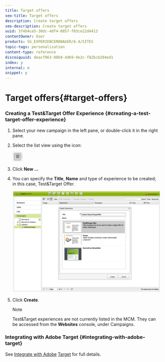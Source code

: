 ```yaml
---
title: Target offers
seo-title: Target offers
description: Create target offers
seo-description: Create target offers
uuid: 3f4b4ce5-30dc-4df4-8857-f03ce22d4413
contentOwner: User
products: SG_EXPERIENCEMANAGER/6.4/SITES
topic-tags: personalization
content-type: reference
discoiquuid: deacf963-08b9-4d69-9e2c-f82bcb204ed1
index: y
internal: n
snippet: y
---
```


# Target offers{#target-offers}

### Creating a Test&Target Offer Experience {#creating-a-test-target-offer-experience}

1. Select your new campaign in the left pane, or double-click it in the right pane.
1. Select the list view using the icon:

   ![](assets/chlimage_1-150.png)

1. Click **New ...**
1. You can specify the **Title**, **Name** and type of experience to be created; in this case, Test&Target Offer.

   ![](assets/chlimage_1-151.png)

1. Click **Create**.

   >[!NOTE]
   >
   >Test&Target experiences are not currently listed in the MCM. They can be accessed from the **Websites** console, under Campaigns.

### Integrating with Adobe Target {#integrating-with-adobe-target}

See [Integrate with Adobe](../../../sites/administering/using/target.md) [Target](../../../sites/administering/using/target.md) for full details.

